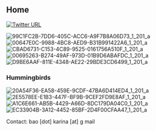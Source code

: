 ## Home

[![Twitter URL](https://img.shields.io/twitter/url/https/twitter.com/repkarinabao.svg?style=social&label=Follow%20%40repkarinabao)](https://twitter.com/repkarinabao)

![99C1FC2B-7DD6-405C-ACC6-A9F7B8A06D73_1_201_a](https://github.com/karinabao/skills-github-pages/assets/39714767/1d76c6dd-a308-4181-ab65-8e887e49b0a3)
![00647E0C-9988-4BC8-AED9-B31B991422A6_1_201_a](https://github.com/karinabao/skills-github-pages/assets/39714767/efbfc041-129f-45a2-8bdb-bf04edf8425b)
![CBAD6731-C153-4C89-9525-0161756A510F_1_201_a](https://github.com/karinabao/skills-github-pages/assets/39714767/1b13b95b-9c53-47d4-b22d-d2edcc7a9070)
![00695263-B274-49AF-973D-01B9D6ABAFDC_1_201_a](https://github.com/karinabao/skills-github-pages/assets/39714767/42533e4e-2f02-49a7-b83e-0e418059584c)
![D9BE6AAF-811E-4348-AE22-29BDE3CD6499_1_201_a](https://github.com/karinabao/skills-github-pages/assets/39714767/8eaa57d5-1013-47aa-b911-2ab828d3a50d)

### Hummingbirds
![20A54F36-EA58-459E-9CDF-47BA6D414ED4_1_201_a](https://github.com/karinabao/skills-github-pages/assets/39714767/1ee81fab-0c19-4a20-8711-df62ee6ad004)
![2E5578EE-E1B3-447F-BF9B-9CEF2FD9E8AF_1_201_a](https://github.com/karinabao/skills-github-pages/assets/39714767/1877d5df-b73a-4146-b9ac-0e8200d4cca4)
![A1C6E661-AB5B-4429-A66D-8DC179DA04C0_1_201_a](https://github.com/karinabao/skills-github-pages/assets/39714767/ef3dc988-03db-4cee-94d1-b00897f2a037)
![EC33904B-3A12-4452-85BF-2D4F00CFAA47_1_201_a](https://github.com/karinabao/skills-github-pages/assets/39714767/27ad0a16-8fb9-44c0-8f6b-ef015e3e91c3)

Contact: bao [dot] karina [at] g mail
